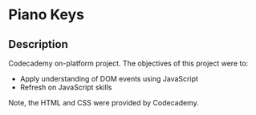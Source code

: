 # Piano Keys

## Description
Codecademy on-platform project. The objectives of this project were to:
+ Apply understanding of DOM events using JavaScript
+ Refresh on JavaScript skills

Note, the HTML and CSS were provided by Codecademy.

